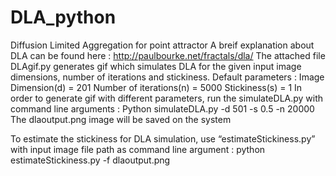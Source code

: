 # DLA_python
Diffusion Limited Aggregation for point attractor
A breif explanation about DLA can be found here : http://paulbourke.net/fractals/dla/
The attached file DLAgif.py generates gif which simulates DLA for the given input image
dimensions, number of iterations and stickiness.
Default parameters :
Image Dimension(d) = 201
Number of iterations(n) = 5000
Stickiness(s) = 1
In order to generate gif with different parameters, run the simulateDLA.py with command line
arguments :
Python simulateDLA.py -d 501 -s 0.5 -n 20000
The dlaoutput.png image will be saved on the system

To estimate the stickiness for DLA simulation, use “estimateStickiness.py” with input image file path as
command line argument :
python estimateStickiness.py -f dlaoutput.png
